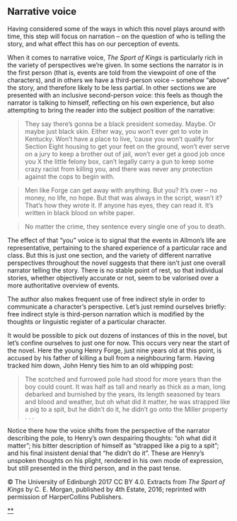 ## Narrative voice

Having considered some of the ways in which this novel plays around with time, this step will focus on narration – on the question of who is telling the story, and what effect this has on our perception of events.

When it comes to narrative voice, *The Sport of Kings* is particularly rich in the variety of perspectives we’re given. In some sections the narrator is in the first person (that is, events are told from the viewpoint of one of the characters), and in others we have a third-person voice – somehow “above” the story, and therefore likely to be less partial. In other sections we are presented with an inclusive second-person voice: this feels as though the narrator is talking to himself, reflecting on his own experience, but also attempting to bring the reader into the subject position of the narrative:

> They say there’s gonna be a black president someday. Maybe. Or maybe just black skin. Either way, you won’t ever get to vote in Kentucky. Won’t have a place to live, ’cause you won’t qualify for Section Eight housing to get your feet on the ground, won’t ever serve on a jury to keep a brother out of jail, won’t ever get a good job once you X the little felony box, can’t legally carry a gun to keep some crazy racist from killing you, and there was never any protection against the cops to begin with.

> Men like Forge can get away with anything. But you? It’s over – no money, no life, no hope. But that was always in the script, wasn’t it? That’s how they wrote it. If anyone has eyes, they can read it. It’s written in black blood on white paper.

> No matter the crime, they sentence every single one of you to death.

The effect of that “you” voice is to signal that the events in Allmon’s life are representative, pertaining to the shared experience of a particular race and class. But this is just one section, and the variety of different narrative perspectives throughout the novel suggests that there isn’t just one overall narrator telling the story. There is no stable point of rest, so that individual stories, whether objectively accurate or not, seem to be valorised over a more authoritative overview of events.

The author also makes frequent use of free indirect style in order to communicate a character’s perspective. Let’s just remind ourselves briefly: free indirect style is third-person narration which is modified by the thoughts or linguistic register of a particular character.

It would be possible to pick out dozens of instances of this in the novel, but let’s confine ourselves to just one for now. This occurs very near the start of the novel. Here the young Henry Forge, just nine years old at this point, is accused by his father of killing a bull from a neighbouring farm. Having tracked him down, John Henry ties him to an old whipping post:

> The scotched and furrowed pole had stood for more years than the boy could count. It was half as tall and nearly as thick as a man, long debarked and burnished by the years, its length seasoned by tears and blood and weather, but oh what did it matter, he was strapped like a pig to a spit, but he didn’t do it, he didn’t go onto the Miller property . . .

Notice there how the voice shifts from the perspective of the narrator describing the pole, to Henry’s own despairing thoughts: “oh what did it matter”; his bitter description of himself as “strapped like a pig to a spit”; and his final insistent denial that “he didn’t do it”. These are Henry’s unspoken thoughts on his plight, rendered in his own mode of expression, but still presented in the third person, and in the past tense.

© The University of Edinburgh 2017 CC BY 4.0. Extracts from *The Sport of Kings* by C. E. Morgan, published by 4th Estate, 2016; reprinted with permission of HarperCollins Publishers.

[**](https://www.futurelearn.com/courses/how-to-read-a-novel/1/steps/185003#fl-comments)